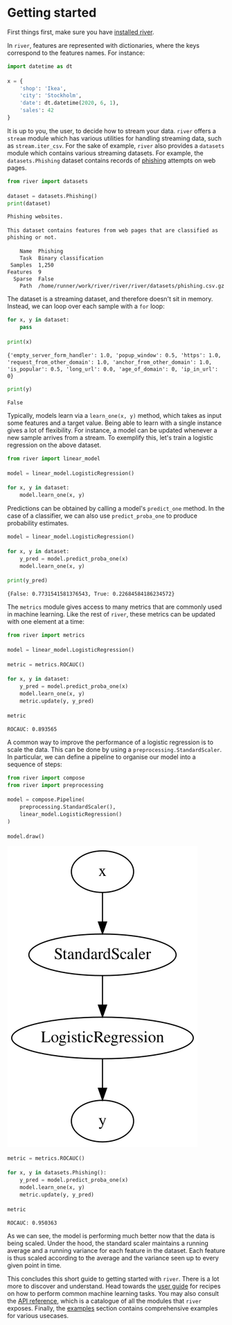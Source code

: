 # Getting started

First things first, make sure you have [installed river](installation.md).

In `river`, features are represented with dictionaries, where the keys correspond to the features names. For instance:


```python
import datetime as dt

x = {
    'shop': 'Ikea',
    'city': 'Stockholm',
    'date': dt.datetime(2020, 6, 1),
    'sales': 42
}
```

It is up to you, the user, to decide how to stream your data. `river` offers a `stream` module which has various utilities for handling streaming data, such as `stream.iter_csv`. For the sake of example, `river` also provides a `datasets` module which contains various streaming datasets. For example, the `datasets.Phishing` dataset contains records of [phishing](https://www.wikiwand.com/en/Phishing) attempts on web pages.


```python
from river import datasets

dataset = datasets.Phishing()
print(dataset)
```

    Phishing websites.
    
    This dataset contains features from web pages that are classified as phishing or not.
    
        Name  Phishing                                                    
        Task  Binary classification                                       
     Samples  1,250                                                       
    Features  9                                                           
      Sparse  False                                                       
        Path  /home/runner/work/river/river/river/datasets/phishing.csv.gz


The dataset is a streaming dataset, and therefore doesn't sit in memory. Instead, we can loop over each sample with a `for` loop:


```python
for x, y in dataset:
    pass

print(x)
```

    {'empty_server_form_handler': 1.0, 'popup_window': 0.5, 'https': 1.0, 'request_from_other_domain': 1.0, 'anchor_from_other_domain': 1.0, 'is_popular': 0.5, 'long_url': 0.0, 'age_of_domain': 0, 'ip_in_url': 0}



```python
print(y)
```

    False


Typically, models learn via a `learn_one(x, y)` method, which takes as input some features and a target value. Being able to learn with a single instance gives a lot of flexibility. For instance, a model can be updated whenever a new sample arrives from a stream. To exemplify this, let's train a logistic regression on the above dataset.


```python
from river import linear_model

model = linear_model.LogisticRegression()

for x, y in dataset:
    model.learn_one(x, y)
```

Predictions can be obtained by calling a model's `predict_one` method. In the case of a classifier, we can also use `predict_proba_one` to produce probability estimates.


```python
model = linear_model.LogisticRegression()

for x, y in dataset:
    y_pred = model.predict_proba_one(x)
    model.learn_one(x, y)
    
print(y_pred)
```

    {False: 0.7731541581376543, True: 0.22684584186234572}


The `metrics` module gives access to many metrics that are commonly used in machine learning. Like the rest of `river`, these metrics can be updated with one element at a time:


```python
from river import metrics

model = linear_model.LogisticRegression()

metric = metrics.ROCAUC()

for x, y in dataset:
    y_pred = model.predict_proba_one(x)
    model.learn_one(x, y)
    metric.update(y, y_pred)
    
metric
```




    ROCAUC: 0.893565



A common way to improve the performance of a logistic regression is to scale the data. This can be done by using a `preprocessing.StandardScaler`. In particular, we can define a pipeline to organise our model into a sequence of steps:


```python
from river import compose
from river import preprocessing

model = compose.Pipeline(
    preprocessing.StandardScaler(),
    linear_model.LogisticRegression()
)

model.draw()
```




    
![svg](getting-started_files/getting-started_15_0.svg)
    




```python
metric = metrics.ROCAUC()

for x, y in datasets.Phishing():
    y_pred = model.predict_proba_one(x)
    model.learn_one(x, y)
    metric.update(y, y_pred)
    
metric
```




    ROCAUC: 0.950363



As we can see, the model is performing much better now that the data is being scaled. Under the hood, the standard scaler maintains a running average and a running variance for each feature in the dataset. Each feature is thus scaled according to the average and the variance seen up to every given point in time.

This concludes this short guide to getting started with `river`. There is a lot more to discover and understand. Head towards the [user guide](user-guide) for recipes on how to perform common machine learning tasks. You may also consult the [API reference](api), which is a catalogue of all the modules that `river` exposes. Finally, the [examples](examples) section contains comprehensive examples for various usecases.
